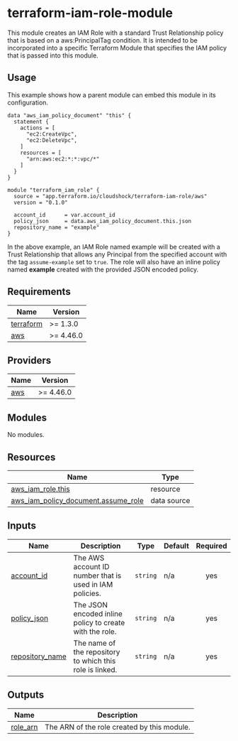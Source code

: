 # terraform-iam-role-module

<!-- BEGIN_TF_DOCS -->
This module creates an IAM Role with a standard Trust Relationship policy
that is based on a aws:PrincipalTag condition. It is intended to be
incorporated into a specific Terraform Module that specifies the IAM policy
that is passed into this module.

## Usage

This example shows how a parent module can embed this module in its
configuration.

```hcl
data "aws_iam_policy_document" "this" {
  statement {
    actions = [
      "ec2:CreateVpc",
      "ec2:DeleteVpc",
    ]
    resources = [
      "arn:aws:ec2:*:*:vpc/*"
    ]
  }
}

module "terraform_iam_role" {
  source = "app.terraform.io/cloudshock/terraform-iam-role/aws"
  version = "0.1.0"

  account_id      = var.account_id
  policy_json     = data.aws_iam_policy_document.this.json
  repository_name = "example"
}
```

In the above example, an IAM Role named example will be created with a Trust
Relationship that allows any Principal from the specified account with the
tag `assume-example` set to `true`. The role will also have an inline policy
named **example** created with the provided JSON encoded policy.

## Requirements

| Name | Version |
|------|---------|
| <a name="requirement_terraform"></a> [terraform](#requirement\_terraform) | >= 1.3.0 |
| <a name="requirement_aws"></a> [aws](#requirement\_aws) | >= 4.46.0 |

## Providers

| Name | Version |
|------|---------|
| <a name="provider_aws"></a> [aws](#provider\_aws) | >= 4.46.0 |

## Modules

No modules.

## Resources

| Name | Type |
|------|------|
| [aws_iam_role.this](https://registry.terraform.io/providers/hashicorp/aws/latest/docs/resources/iam_role) | resource |
| [aws_iam_policy_document.assume_role](https://registry.terraform.io/providers/hashicorp/aws/latest/docs/data-sources/iam_policy_document) | data source |

## Inputs

| Name | Description | Type | Default | Required |
|------|-------------|------|---------|:--------:|
| <a name="input_account_id"></a> [account\_id](#input\_account\_id) | The AWS account ID number that is used in IAM policies. | `string` | n/a | yes |
| <a name="input_policy_json"></a> [policy\_json](#input\_policy\_json) | The JSON encoded inline policy to create with the role. | `string` | n/a | yes |
| <a name="input_repository_name"></a> [repository\_name](#input\_repository\_name) | The name of the repository to which this role is linked. | `string` | n/a | yes |

## Outputs

| Name | Description |
|------|-------------|
| <a name="output_role_arn"></a> [role\_arn](#output\_role\_arn) | The ARN of the role created by this module. |
<!-- END_TF_DOCS -->